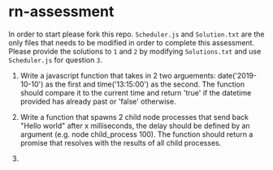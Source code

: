 # rn-assessment


In order to start please fork this repo. `Scheduler.js` and `Solution.txt` are the only files that needs to be modified in order to complete this assessment. Please provide the solutions to `1` and `2` by modifying `Solutions.txt` and use `Scheduler.js` for question `3`.


1. Write a javascript function that takes in 2 two arguements: date('2019-10-10') as the first and time('13:15:00') as the second. The function should compare it to the current time and return 'true' if the datetime provided has already past or 'false' otherwise.


2. Write a function that spawns 2 child node processes that send back "Hello world" after x milliseconds, the delay should be defined by an argument (e.g. node child_process 100). The function should return a promise that resolves with the results of all child processes.


3. 
